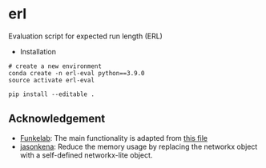 # erl
Evaluation script for expected run length (ERL)


- Installation
```
# create a new environment
conda create -n erl-eval python==3.9.0
source activate erl-eval

pip install --editable .
```

Acknowledgement
---
- [Funkelab](https://github.com/funkelab): The main functionality is adapted from [this file](https://github.com/funkelab/funlib.evaluate/blob/master/funlib/evaluate/run_length.py)
- [jasonkena](https://jasonkena.github.io/): Reduce the memory usage by replacing the networkx object with a self-defined networkx-lite object.
